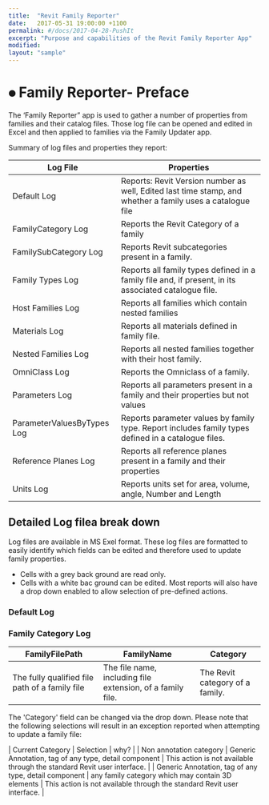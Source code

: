 ```yaml
---
title:  "Revit Family Reporter"
date:   2017-05-31 19:00:00 +1100
permalink: #/docs/2017-04-28-PushIt
excerpt: "Purpose and capabilities of the Revit Family Reporter App"
modified:
layout: "sample"
---
```


# ⦁	Family Reporter- Preface

The ‘Family Reporter” app is used to gather a number of properties from families and their catalog files. Those log file can be opened and edited in Excel and then applied to families via the Family Updater app.

Summary of log files and properties they report:

| Log File | Properties |
|---------|------------|
| Default Log | Reports: Revit Version number as well, Edited last time stamp, and whether a family uses a catalogue file
| FamilyCategory Log | Reports the Revit Category of a family |
| FamilySubCategory Log | Reports Revit subcategories present in a family. |
| Family Types Log | Reports all family types defined in a family file and, if present, in its associated catalogue file. |
| Host Families Log | Reports all families which contain nested families |
| Materials Log | Reports all materials defined in family file. |
| Nested Families Log | Reports all nested families together with their host family. |
| OmniClass Log | Reports the Omniclass of a family. |
| Parameters Log | Reports all parameters present in a family and their properties but not values |
| ParameterValuesByTypes Log | Reports parameter values by family type. Report includes family types defined in a catalogue files. |
| Reference Planes Log | Reports all reference planes present in a family and their properties |
| Units Log | Reports units set for area, volume, angle, Number and Length |

## Detailed Log filea break down

Log files are available in MS Exel format. These log files are formatted to easily identify which fields can be edited and therefore used to update family properties.

* Cells with a grey back ground are read only. 
* Cells with a white bac ground can be edited. Most reports will also have a drop down enabled to allow selection of pre-defined actions.

### Default Log

### Family Category Log

| FamilyFilePath | FamilyName | Category |
|--------|----------|-----------|
| The fully qualified file path of a family file | The file name, including file extension, of a family file. | The Revit category of a family. |

The 'Category' field can be changed via the drop down. Please note that the following selections will result in an exception reported when attempting to update a family file:

| Current Category | Selection | why? |
| Non annotation category | Generic Annotation, tag of any type, detail component | This action is not available through the standard Revit user interface. |
| Generic Annotation, tag of any type, detail component | any family category which may contain 3D elements | This action is not available through the standard Revit user interface. |
